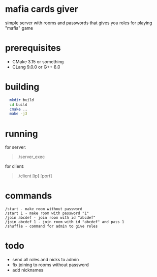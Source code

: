 # mafia cards giver
simple server with rooms and passwords that gives you roles for playing "mafia" game

# prerequisites 
* CMake 3.15 or something
* CLang 9.0.0 or G++ 8.0

# building
```bash
  mkdir build
  cd build
  cmake ..
  make -j3
```

# running
for server:

>./server_exec

for client:

>./client [ip] [port]

# commands
```
/start - make room without password
/start 1 - make room with password "1"
/join abcdef - join room with id "abcdef"
/join abcdef 1 - join room with id "abcdef" and pass 1
/shuffle - command for admin to give roles
```

# todo
* send all roles and nicks to admin
* fix joining to rooms without password
* add nicknames
